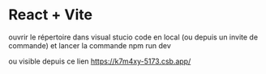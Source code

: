 # React + Vite

ouvrir le répertoire dans visual stucio code en local (ou depuis un invite de commande) et lancer la commande npm run dev

ou visible depuis ce lien https://k7m4xy-5173.csb.app/
